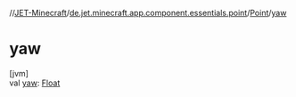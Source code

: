 //[JET-Minecraft](../../../index.md)/[de.jet.minecraft.app.component.essentials.point](../index.md)/[Point](index.md)/[yaw](yaw.md)

# yaw

[jvm]\
val [yaw](yaw.md): [Float](https://kotlinlang.org/api/latest/jvm/stdlib/kotlin/-float/index.html)
